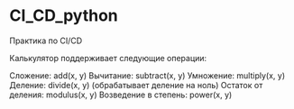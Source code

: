 # CI_CD_python
Практика по CI/CD

Калькулятор поддерживает следующие операции:

Сложение: add(x, y)
Вычитание: subtract(x, y)
Умножение: multiply(x, y)
Деление: divide(x, y) (обрабатывает деление на ноль)
Остаток от деления: modulus(x, y)
Возведение в степень: power(x, y)